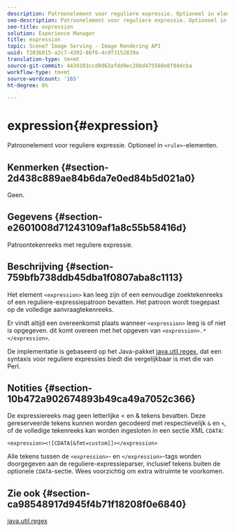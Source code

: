 ```yaml
---
description: Patroonelement voor reguliere expressie. Optioneel in elementen <rule>.
seo-description: Patroonelement voor reguliere expressie. Optioneel in elementen <rule>.
seo-title: expression
solution: Experience Manager
title: expression
topic: Scene7 Image Serving - Image Rendering API
uuid: f2036015-a2c7-4392-86f6-4cdf3152839a
translation-type: tm+mt
source-git-commit: 4439103ccd0d63afdd9ec20bd475560e8f84dcba
workflow-type: tm+mt
source-wordcount: '165'
ht-degree: 0%

---
```



# expression{#expression}

Patroonelement voor reguliere expressie. Optioneel in `<rule>`-elementen.

## Kenmerken {#section-2d438c889ae84b6da7e0ed84b5d021a0}

Geen.

## Gegevens {#section-e2601008d71243109af1a8c55b58416d}

Patroontekenreeks met reguliere expressie.

## Beschrijving {#section-759bfb738ddb45dba1f0807aba8c1113}

Het element `<expression>` kan leeg zijn of een eenvoudige zoektekenreeks of een reguliere-expressiepatroon bevatten. Het patroon wordt toegepast op de volledige aanvraagtekenreeks.

Er vindt altijd een overeenkomst plaats wanneer `<expression>` leeg is of niet is opgegeven. dit komt overeen met het opgeven van `<expression>.*</expression>`.

De implementatie is gebaseerd op het Java-pakket [java.util.regex](https://www2.cs.duke.edu/csed/java/jdk1.4.2/docs/api/), dat een syntaxis voor reguliere expressies biedt die vergelijkbaar is met die van Perl.

## Notities {#section-10b472a902674893b49ca49a7052c366}

De expressiereeks mag geen letterlijke &lt; en &amp; tekens bevatten. Deze gereserveerde tekens kunnen worden gecodeerd met respectievelijk `&` en `<`, of de volledige tekenreeks kan worden ingesloten in een sectie XML `CDATA`:

`<expression><![CDATA[&fmt=custom]]></expression>`

Alle tekens tussen de `<expression>`- en `</expression>`-tags worden doorgegeven aan de reguliere-expressieparser, inclusief tekens buiten de optionele `CDATA`-sectie. Wees voorzichtig om extra witruimte te voorkomen.

## Zie ook {#section-ca98548917d945f4b71f18208f0e6840}

[java.util.regex](https://www2.cs.duke.edu/csed/java/jdk1.4.2/docs/api/)
